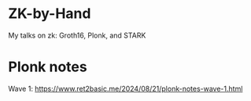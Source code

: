 # ZK-by-Hand
My talks on zk: Groth16, Plonk, and STARK

# Plonk notes

Wave 1: https://www.ret2basic.me/2024/08/21/plonk-notes-wave-1.html
